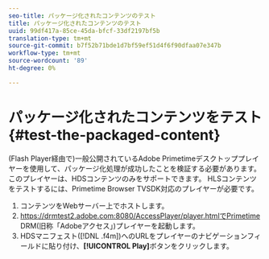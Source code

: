 ```yaml
---
seo-title: パッケージ化されたコンテンツのテスト
title: パッケージ化されたコンテンツのテスト
uuid: 99df417a-85ce-45da-bfcf-33df2197bf5b
translation-type: tm+mt
source-git-commit: b7f52b71bde1d7bf59ef51d4f6f90dfaa07e347b
workflow-type: tm+mt
source-wordcount: '89'
ht-degree: 0%

---
```



# パッケージ化されたコンテンツをテスト{#test-the-packaged-content}

(Flash Player経由で)一般公開されているAdobe Primetimeデスクトッププレイヤーを使用して、パッケージ化処理が成功したことを検証する必要があります。 このプレイヤーは、HDSコンテンツのみをサポートできます。 HLSコンテンツをテストするには、Primetime Browser TVSDK対応のプレイヤーが必要です。

1. コンテンツをWebサーバー上でホストします。
1. https://drmtest2.adobe.com:8080/AccessPlayer/player.htmlでPrimetime DRM(旧称「Adobeアクセス」)プレイヤーを起動します。
1. HDSマニフェスト([!DNL .f4m])へのURLをプレイヤーのナビゲーションフィールドに貼り付け、**[!UICONTROL Play]**&#x200B;ボタンをクリックします。
